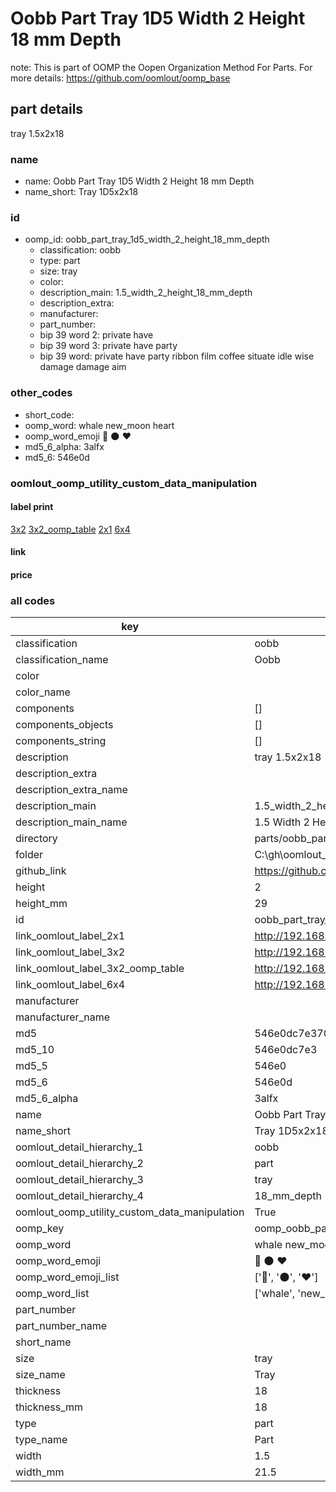 # Oobb Part Tray 1D5 Width 2 Height 18 mm Depth  

note: This is part of OOMP the Oopen Organization Method For Parts. For more details: https://github.com/oomlout/oomp_base

##  part details
  



tray 1.5x2x18



### name
* name: Oobb Part Tray 1D5 Width 2 Height 18 mm Depth
* name_short: Tray 1D5x2x18 
### id
* oomp_id: oobb_part_tray_1d5_width_2_height_18_mm_depth
  * classification: oobb
  * type: part
  * size: tray
  * color: 
  * description_main: 1.5_width_2_height_18_mm_depth
  * description_extra: 
  * manufacturer: 
  * part_number: 
  * bip 39 word 2: private have
  * bip 39 word 3: private have party
  * bip 39 word: private have party ribbon film coffee situate idle wise damage damage aim

### other_codes
* short_code: 
* oomp_word: whale new_moon heart
* oomp_word_emoji :whale: :new_moon: :heart:
* md5_6_alpha: 3alfx
* md5_6: 546e0d






### oomlout_oomp_utility_custom_data_manipulation
#### label print
[3x2](http://192.168.1.245:1112/?label=oomp%203alfx)
[3x2_oomp_table](http://192.168.1.108:1112/?label=oomp%203alfx)
[2x1](http://192.168.1.242:1112/?label=oomp%203alfx)
[6x4](http://192.168.1.55:1112/?label=oomp%203alfx)    

#### link

                              

#### price







### all codes 
| key | value |  
| --- | --- |  
| classification | oobb |  
| classification_name | Oobb |  
| color |  |  
| color_name |  |  
| components | [] |  
| components_objects | [] |  
| components_string | [] |  
| description | tray 1.5x2x18 |  
| description_extra |  |  
| description_extra_name |  |  
| description_main | 1.5_width_2_height_18_mm_depth |  
| description_main_name | 1.5 Width 2 Height 18 mm Depth |  
| directory | parts/oobb_part_tray_1d5_width_2_height_18_mm_depth |  
| folder | C:\gh\oomlout_oobb_version_4_generated_parts\parts\oobb_part_tray_1d5_width_2_height_18_mm_depth |  
| github_link | https://github.com/oomlout/oomlout_oomp_part_src/tree/main/parts/oobb_part_tray_1d5_width_2_height_18_mm_depth |  
| height | 2 |  
| height_mm | 29 |  
| id | oobb_part_tray_1d5_width_2_height_18_mm_depth |  
| link_oomlout_label_2x1 | http://192.168.1.242:1112/?label=oomp%203alfx |  
| link_oomlout_label_3x2 | http://192.168.1.245:1112/?label=oomp%203alfx |  
| link_oomlout_label_3x2_oomp_table | http://192.168.1.108:1112/?label=oomp%203alfx |  
| link_oomlout_label_6x4 | http://192.168.1.55:1112/?label=oomp%203alfx |  
| manufacturer |  |  
| manufacturer_name |  |  
| md5 | 546e0dc7e370b934b4ab2b91411a6d59 |  
| md5_10 | 546e0dc7e3 |  
| md5_5 | 546e0 |  
| md5_6 | 546e0d |  
| md5_6_alpha | 3alfx |  
| name | Oobb Part Tray 1D5 Width 2 Height 18 mm Depth |  
| name_short | Tray 1D5x2x18  |  
| oomlout_detail_hierarchy_1 | oobb |  
| oomlout_detail_hierarchy_2 | part |  
| oomlout_detail_hierarchy_3 | tray |  
| oomlout_detail_hierarchy_4 | 18_mm_depth |  
| oomlout_oomp_utility_custom_data_manipulation | True |  
| oomp_key | oomp_oobb_part_tray_1d5_width_2_height_18_mm_depth |  
| oomp_word | whale new_moon heart |  
| oomp_word_emoji | :whale: :new_moon: :heart: |  
| oomp_word_emoji_list | [':whale:', ':new_moon:', ':heart:'] |  
| oomp_word_list | ['whale', 'new_moon', 'heart'] |  
| part_number |  |  
| part_number_name |  |  
| short_name |  |  
| size | tray |  
| size_name | Tray |  
| thickness | 18 |  
| thickness_mm | 18 |  
| type | part |  
| type_name | Part |  
| width | 1.5 |  
| width_mm | 21.5 |  
